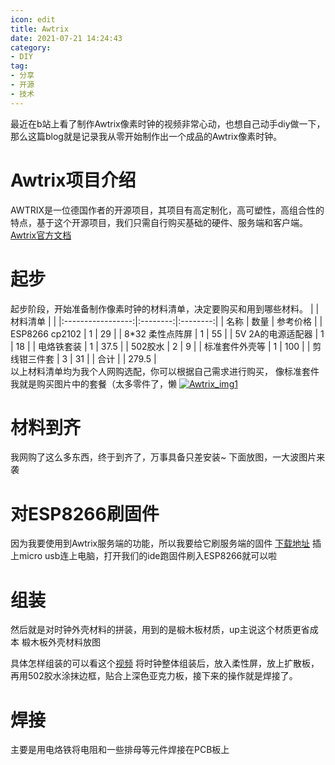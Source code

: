 ```yaml
---
icon: edit
title: Awtrix
date: 2021-07-21 14:24:43
category:
- DIY
tag:
- 分享
- 开源
- 技术
---
```

最近在b站上看了制作Awtrix像素时钟的视频非常心动，也想自己动手diy做一下，那么这篇blog就是记录我从零开始制作出一个成品的Awtrix像素时钟。
<!-- more -->
# Awtrix项目介绍
AWTRIX是一位德国作者的开源项目，其项目有高定制化，高可塑性，高组合性的特点，基于这个开源项目，我们只需自行购买基础的硬件、服务端和客户端。
[Awtrix官方文档](https://awtrixdocs.blueforcer.de/#/en-en/README)
# 起步
起步阶段，开始准备制作像素时钟的材料清单，决定要购买和用到哪些材料。
|                   | 材料清单 |          |
|:-----------------:|:--------:|:--------:|
|        名称       |   数量   | 参考价格 |
|   ESP8266 cp2102  |     1    |    29    |
|  8*32 柔性点阵屏  |     1    |    55    |
| 5V 2A的电源适配器 |     1    |    18    |
|     电烙铁套装    |     1    |   37.5   |
|      502胶水      |     2    |     9    |
|   标准套件外壳等  |     1    |    100   |
|    剪线钳三件套   |     3    |    31    |
|        合计       |          |   279.5  |  
以上材料清单均为我个人网购选配，你可以根据自己需求进行购买，
像标准套件我就是购买图片中的套餐（太多零件了，懒
[![Awtrix_img1](https://s1.ax1x.com/2022/04/21/Lcge4s.jpg)](https://imgtu.com/i/Lcge4s)
# 材料到齐
我网购了这么多东西，终于到齐了，万事具备只差安装~
下面放图，一大波图片来袭


# 对ESP8266刷固件
因为我要使用到Awtrix服务端的功能，所以我要给它刷服务端的固件
[下载地址]()
插上micro usb连上电脑，打开我们的ide跑固件刷入ESP8266就可以啦

# 组装
然后就是对时钟外壳材料的拼装，用到的是椴木板材质，up主说这个材质更省成本
椴木板外壳材料放图


具体怎样组装的可以看这个[视频]()
将时钟整体组装后，放入柔性屏，放上扩散板，再用502胶水涂抹边框，贴合上深色亚克力板，接下来的操作就是焊接了。

# 焊接
主要是用电烙铁将电阻和一些排母等元件焊接在PCB板上